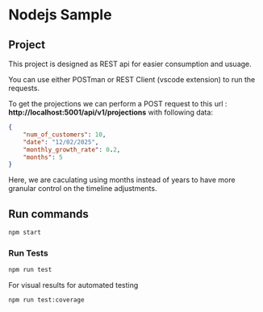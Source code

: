 # Nodejs Sample

## Project

This project is designed as REST api for easier consumption and usuage.

You can use either POSTman or REST Client (vscode extension) to run the requests.

To get the projections we can perform a POST request to this url : **http://localhost:5001/api/v1/projections**
with following data:

```json
{
	"num_of_customers": 10,
	"date": "12/02/2025",
	"monthly_growth_rate": 0.2,
	"months": 5
}
```

Here, we are caculating using months instead of years to have more granular control on the timeline adjustments.

## Run commands

```bash
npm start
```

### Run Tests

```bash
npm run test
```

For visual results for automated testing

```bash
npm run test:coverage
```

